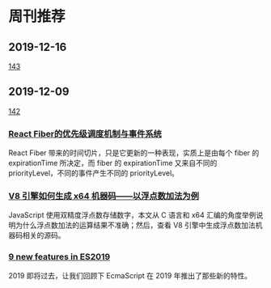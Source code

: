 # 周刊推荐

## 2019-12-16

[143](https://github.com/CtripFE/fe-weekly/issues/143)

## 2019-12-09

[142](https://github.com/CtripFE/fe-weekly/issues/142)

### [React Fiber的优先级调度机制与事件系统](https://zhuanlan.zhihu.com/p/95443185)

React Fiber 带来的时间切片，只是它更新的一种表现，实质上是由每个 fiber 的 expirationTime 所决定，而 fiber 的 expirationTime 又来自不同的 priorityLevel，不同的事件产生不同的 priorityLevel。

### [V8 引擎如何生成 x64 机器码——以浮点数加法为例](https://zhuanlan.zhihu.com/p/93835502)

JavaScript 使用双精度浮点数存储数字，本文从 C 语言和 x64 汇编的角度举例说明为什么浮点数加法的运算结果不准确；然后，查看 V8 引擎中生成浮点数加法机器码相关的源码。

### [9 new features in ES2019](https://javascript.christmas/2019/7)

2019 即将过去，让我们回顾下 EcmaScript 在 2019 年推出了那些新的特性。
